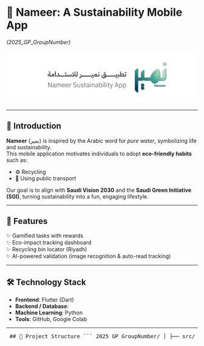 # 🌱 Nameer: A Sustainability Mobile App  
*(2025_GP_GroupNumber)*

![Logo](docs/img/Logo.png)


---

## 📖 Introduction
**Nameer** (نمير) is inspired by the Arabic word for *pure water*, symbolizing life and sustainability.  
This mobile application motivates individuals to adopt **eco-friendly habits** such as:
- ♻️ Recycling  
- 🚶 Using public transport  

Our goal is to align with **Saudi Vision 2030** and the **Saudi Green Initiative (SGI)**, turning sustainability into a fun, engaging lifestyle.  

---

## 🚀 Features
✨ Gamified tasks with rewards  
✨ Eco-impact tracking dashboard  
✨ Recycling bin locator (Riyadh)  
✨ AI-powered validation (image recognition & auto-read tracking)  

---

## 🛠️ Technology Stack
- **Frontend**: Flutter (Dart)  
- **Backend / Database**:  
- **Machine Learning**: Python 
- **Tools**: GitHub, Google Colab  

---

<pre> ## 📂 Project Structure ``` 2025_GP_GroupNumber/ │ ├── src/ # Flutter source code ├── docs/ # Documentation & diagrams ├── data/ # Dataset samples (recycling bins, etc.) │ ├── AUTHORS # Team contributors └── README.md # Project overview ``` </pre>
